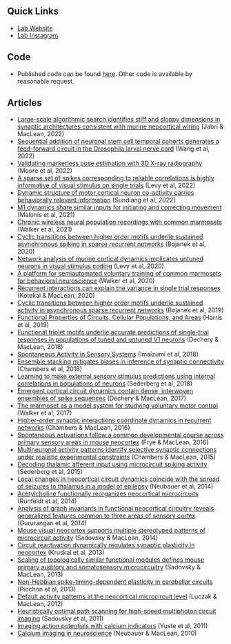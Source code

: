 ## Quick Links
- [Lab Website](https://macleanlab.uchicago.edu)
- [Lab Instagram](https://www.instagram.com/macleanlab)

## Code
- Published code can be found [here](https://github.com/MacLean-Lab-UChicago/published-code). Other code is available by reasonable request.

## Articles
- [Large-scale algorithmic search identifies stiff and sloppy dimensions in synaptic architectures consistent with murine neocortical wiring](https://direct.mit.edu/neco/article/34/12/2347/113359) (Jabri & MacLean, 2022)
- [Sequential addition of neuronal stem cell temporal cohorts generates a feed-forward circuit in the Drosophila larval nerve cord](https://elifesciences.org/articles/79276) (Wang et al, 2022)
- [Validating markerless pose estimation with 3D X-ray radiography](https://journals.biologists.com/jeb/article-abstract/225/9/jeb243998/275374) (Moore et al, 2022)
- [A sparse set of spikes corresponding to reliable correlations is highly informative of visual stimulus on single trials](https://www.biorxiv.org/content/10.1101/2022.01.24.477564.abstract) (Levy et al, 2022)
- [Dynamic structure of motor cortical neuron co-activity carries behaviorally relevant information](https://direct.mit.edu/netn/article-abstract/doi/10.1162/netn_a_00298/114123) (Sundiang et al, 2022)
- [M1 dynamics share similar inputs for initiating and correcting movement](https://www.biorxiv.org/content/10.1101/2021.10.18.464704.abstract) (Malonis et al, 2021)
- [Chronic wireless neural population recordings with common marmosets](https://www.sciencedirect.com/science/article/pii/S2211124721007774) (Walker et al, 2021)
- [Cyclic transitions between higher order motifs underlie sustained asynchronous spiking in sparse recurrent networks](https://journals.plos.org/ploscompbiol/article?id=10.1371/journal.pcbi.1007409) (Bojanek et al, 2020)
- [Network analysis of murine cortical dynamics implicates untuned neurons in visual stimulus coding](https://www.sciencedirect.com/science/article/pii/S2211124720303612) (Levy et al, 2020)
- [A platform for semiautomated voluntary training of common marmosets for behavioral neuroscience](https://journals.physiology.org/doi/abs/10.1152/jn.00300.2019) (Walker et al, 2020)
- [Recurrent interactions can explain the variance in single trial responses](https://journals.plos.org/ploscompbiol/article?id=10.1371/journal.pcbi.1007591) (Kotekal & MacLean, 2020)
- [Cyclic transitions between higher order motifs underlie sustained activity in asynchronous sparse recurrent networks](https://www.biorxiv.org/content/10.1101/777219.abstract) (Bojanek et al, 2019)
- [Functional Properties of Circuits, Cellular Populations, and Areas](https://dicarlolab.mit.edu/sites/default/files/publications/SFR27_13_Harris%20et%20al.pdf) (Harris et al, 2019)
- [Functional triplet motifs underlie accurate predictions of single-trial responses in populations of tuned and untuned V1 neurons](https://journals.plos.org/ploscompbiol/article?id=10.1371/journal.pcbi.1006153) (Dechery & MacLean, 2018)
- [Spontaneous Activity in Sensory Systems](https://www.frontiersin.org/articles/10.3389/fncir.2018.00027/full) (Imaizumi et al, 2018)
- [Ensemble stacking mitigates biases in inference of synaptic connectivity](https://direct.mit.edu/netn/article-abstract/2/1/60/5411) (Chambers et al, 2018)
- [Learning to make external sensory stimulus predictions using internal correlations in populations of neurons](https://www.pnas.org/doi/abs/10.1073/pnas.1710779115) (Sederberg et al, 2018)
- [Emergent cortical circuit dynamics contain dense, interwoven ensembles of spike sequences](https://journals.physiology.org/doi/abs/10.1152/jn.00394.2017) (Dechery & MacLean, 2017)
- [The marmoset as a model system for studying voluntary motor control](https://onlinelibrary.wiley.com/doi/abs/10.1002/dneu.22461) (Walker et al, 2017)
- [Higher-order synaptic interactions coordinate dynamics in recurrent networks](https://journals.plos.org/ploscompbiol/article?id=10.1371/journal.pcbi.1005078) (Chambers & MacLean, 2016)
- [Spontaneous activations follow a common developmental course across primary sensory areas in mouse neocortex](https://journals.physiology.org/doi/abs/10.1152/jn.00172.2016) (Frye & MacLean, 2016)
- [Multineuronal activity patterns identify selective synaptic connections under realistic experimental constraints](https://journals.physiology.org/doi/abs/10.1152/jn.00429.2015) (Chambers & MacLean, 2015)
- [Decoding thalamic afferent input using microcircuit spiking activity](https://journals.physiology.org/doi/abs/10.1152/jn.00885.2014) (Sederberg et al, 2015)
- [Local changes in neocortical circuit dynamics coincide with the spread of seizures to thalamus in a model of epilepsy](https://www.frontiersin.org/articles/10.3389/fncir.2014.00101/full) (Neubauer et al, 2014)
- [Acetylcholine functionally reorganizes neocortical microcircuits](https://journals.physiology.org/doi/abs/10.1152/jn.00071.2014%40apsselect.2014.1.issue-10) (Runfeldt et al, 2014)
- [Analysis of graph invariants in functional neocortical circuitry reveals generalized features common to three areas of sensory cortex](https://journals.plos.org/ploscompbiol/article?id=10.1371/journal.pcbi.1003710) (Gururangan et al, 2014)
- [Mouse visual neocortex supports multiple stereotyped patterns of microcircuit activity](https://www.jneurosci.org/content/34/23/7769?utm_source=TrendMD&utm_medium=cpc&utm_campaign=JNeurosci_TrendMD_0) (Sadovsky & MacLean, 2014)
- [Circuit reactivation dynamically regulates synaptic plasticity in neocortex](https://www.nature.com/articles/ncomms3574) (Kruskal et al, 2013)
- [Scaling of topologically similar functional modules defines mouse primary auditory and somatosensory microcircuitry](https://www.jneurosci.org/content/33/35/14048.short) (Sadovsky & MacLean, 2013)
- [Non-Hebbian spike-timing-dependent plasticity in cerebellar circuits](https://www.frontiersin.org/articles/10.3389/fncir.2012.00124/full) (Piochon et al, 2013)
- [Default activity patterns at the neocortical microcircuit level](https://www.frontiersin.org/articles/10.3389/fnint.2012.00030/full) (Luczak & MacLean, 2012)
- [Heuristically optimal path scanning for high-speed multiphoton circuit imaging](https://journals.physiology.org/doi/abs/10.1152/jn.00334.2011) (Sadovsky et al, 2011)
- [Imaging action potentials with calcium indicators](http://cshprotocols.cshlp.org/content/2011/8/pdb.prot5650.short) (Yuste et al, 2011)
- [Calcium imaging in neuroscience](https://onlinelibrary.wiley.com/doi/abs/10.1002/9780470015902.a0021391) (Neubauer & MacLean, 2010)
